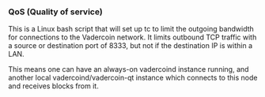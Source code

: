 ### QoS (Quality of service) ###

This is a Linux bash script that will set up tc to limit the outgoing bandwidth for connections to the Vadercoin network. It limits outbound TCP traffic with a source or destination port of 8333, but not if the destination IP is within a LAN.

This means one can have an always-on vadercoind instance running, and another local vadercoind/vadercoin-qt instance which connects to this node and receives blocks from it.
